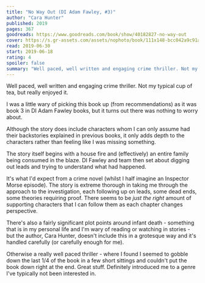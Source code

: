```yaml
---
title: "No Way Out (DI Adam Fawley, #3)"
author: "Cara Hunter"
published: 2019
pages: 367
goodreads: https://www.goodreads.com/book/show/40182827-no-way-out
cover: https://s.gr-assets.com/assets/nophoto/book/111x148-bcc042a9c91a29c1d680899eff700a03.png
read: 2019-06-30
start: 2019-06-18
rating: 4
spoiler: false
summary: "Well paced, well written and engaging crime thriller. Not my typical cup of tea, but really enjoyed it."
---
```


Well paced, well written and engaging crime thriller. Not my typical cup of tea, but really enjoyed it.  
  
I was a little wary of picking this book up (from recommendations) as it was book 3 in DI Adam Fawley books, but it turns out there was nothing to worry about.  
  
Although the story does include characters whom I can only assume had their backstories explained in previous books, it only adds depth to the characters rather than feeling like I was missing something.  
  
The story itself begins with a house fire and (effectively) an entire family being consumed in the blaze. DI Fawley and team then set about digging out leads and trying to understand what had happened.  
  
It's what I'd expect from a crime novel (whilst I half imagine an Inspector Morse episode). The story is extreme thorough in taking me through the approach to the investigation, each following up on leads, some dead ends, some theories requiring proof. There seems to be _just the right_ amount of supporting characters that I can follow them as each chapter changes perspective.  
  
There's also a fairly significant plot points around infant death - something that is in my personal life and I'm wary of reading or watching in stories - but the author, Cara Hunter, doesn't include this in a grotesque way and it's handled carefully (or carefully enough for me).  
  
Otherwise a really well paced thriller - where I found I seemed to gobble down the last 1/4 of the book in a few short sittings and couldn't put the book down right at the end. Great stuff. Definitely introduced me to a genre I've typically not been interested in.